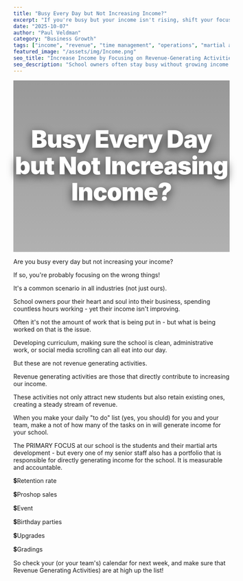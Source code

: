 ```yaml
---
title: "Busy Every Day but Not Increasing Income?"
excerpt: "If you're busy but your income isn't rising, shift your focus to revenue-generating activities that attract and retain students."
date: "2025-10-07"
author: "Paul Veldman"
category: "Business Growth"
tags: ["income", "revenue", "time management", "operations", "martial arts business"]
featured_image: "/assets/img/Income.png"
seo_title: "Increase Income by Focusing on Revenue-Generating Activities"
seo_description: "School owners often stay busy without growing income. Learn to prioritise revenue-generating activities that attract and retain students."
---
```


<div style="position: relative; width: 100%; height: 400px; background: linear-gradient(rgba(0,0,0,0.4), rgba(0,0,0,0.3)), url('/assets/img/Income.png') center/cover; border-radius: var(--radius-lg); display: flex; align-items: center; justify-content: center; margin-bottom: var(--space-8); box-shadow: var(--shadow-lg);">
  <h1 style="color: white; font-size: 3.5rem; font-weight: 900; text-align: center; text-shadow: 0 6px 20px rgba(0,0,0,0.7); line-height: 1.1; max-width: 900px; margin: 0; padding: var(--space-6); letter-spacing: -0.02em;">Busy Every Day but Not Increasing Income?</h1>
</div>

Are you busy every day but not increasing your income?

If so, you're probably focusing on the wrong things!

It's a common scenario in all industries (not just ours).

School owners pour their heart and soul into their business, spending countless hours working - yet their income isn't improving.

Often it's not the amount of work that is being put in - but what is being worked on that is the issue.

Developing curriculum, making sure the school is clean, administrative work, or social media scrolling can all eat into our day.

But these are not revenue generating activities.

Revenue generating activities are those that directly contribute to increasing our income.

These activities not only attract new students but also retain existing ones, creating a steady stream of revenue.

When you make your daily "to do" list (yes, you should) for you and your team, make a not of how many of the tasks on in will generate income for your school.

The PRIMARY FOCUS at our school is the students and their martial arts development - but every one of my senior staff also has a portfolio that is responsible for directly generating income for the school. It is measurable and accountable.

💲Retention rate

💲Proshop sales

💲Event

💲Birthday parties

💲Upgrades

💲Gradings

So check your (or your team's) calendar for next week, and make sure that Revenue Generating Activities) are at high up the list!


